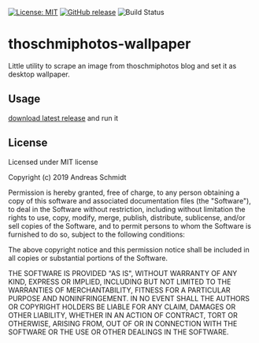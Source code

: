 [![License: MIT](https://img.shields.io/badge/License-MIT-yellow.svg)](https://opensource.org/licenses/MIT) 
[![GitHub release](https://img.shields.io/github/release/asc8277/thoschmiphotos-wallpaper.svg)](https://github.com/asc8277/thoschmiphotos-wallpaper/releases/)
![Build Status](https://github.com/asc8277/thoschmiphotos-wallpaper/actions/workflows/release.yaml)


# thoschmiphotos-wallpaper
Little utility to scrape an image from thoschmiphotos blog and set it as desktop wallpaper.

## Usage

[download latest release](https://github.com/asc8277/thoschmiphotos-wallpaper/releases/latest) and run it

## License

Licensed under MIT license

Copyright (c) 2019 Andreas Schmidt

Permission is hereby granted, free of charge, to any person obtaining
a copy of this software and associated documentation files (the
"Software"), to deal in the Software without restriction, including
without limitation the rights to use, copy, modify, merge, publish,
distribute, sublicense, and/or sell copies of the Software, and to
permit persons to whom the Software is furnished to do so, subject to
the following conditions:

The above copyright notice and this permission notice shall be
included in all copies or substantial portions of the Software.

THE SOFTWARE IS PROVIDED "AS IS", WITHOUT WARRANTY OF ANY KIND,
EXPRESS OR IMPLIED, INCLUDING BUT NOT LIMITED TO THE WARRANTIES OF
MERCHANTABILITY, FITNESS FOR A PARTICULAR PURPOSE AND
NONINFRINGEMENT. IN NO EVENT SHALL THE AUTHORS OR COPYRIGHT HOLDERS BE
LIABLE FOR ANY CLAIM, DAMAGES OR OTHER LIABILITY, WHETHER IN AN ACTION
OF CONTRACT, TORT OR OTHERWISE, ARISING FROM, OUT OF OR IN CONNECTION
WITH THE SOFTWARE OR THE USE OR OTHER DEALINGS IN THE SOFTWARE.
